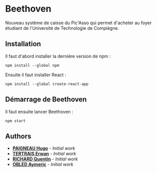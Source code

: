 # Beethoven
Nouveau système de caisse du Pic'Asso qui permet d'acheter au foyer étudiant de l'Université de Technologie de Compiègne.

## Installation
Il faut d'abord installer la dernière version de npm :
```
npm install --global npm
```

Ensuite il faut installer React :
```
npm install --global create-react-app
```

## Démarrage de Beethoven
Il faut ensuite lancer Beethoven :
```
npm start
```

## Authors
* **[PAIGNEAU Hugo](https://github.com/hugofloter)** - *Initial work*
* **[TERTRAIS Erwan]()** - *Initial work*
* **[RICHARD Quentin](https://github.com/qprichard)** - *Initial work*
* **[OBLED Aymeric](https://github.com/obledaym)** - *Initial work*

